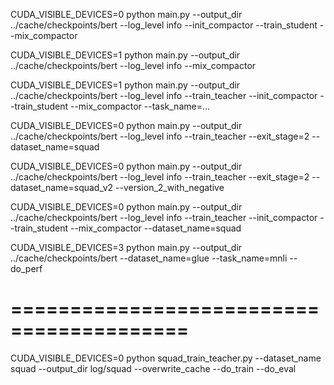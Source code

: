 CUDA_VISIBLE_DEVICES=0 python main.py --output_dir ../cache/checkpoints/bert --log_level info --init_compactor --train_student --mix_compactor

CUDA_VISIBLE_DEVICES=1 python main.py --output_dir ../cache/checkpoints/bert --log_level info --mix_compactor

CUDA_VISIBLE_DEVICES=1 python main.py --output_dir ../cache/checkpoints/bert --log_level info --train_teacher --init_compactor --train_student --mix_compactor --task_name=...

CUDA_VISIBLE_DEVICES=0 python main.py --output_dir ../cache/checkpoints/bert --log_level info --train_teacher --exit_stage=2 --dataset_name=squad

CUDA_VISIBLE_DEVICES=0 python main.py --output_dir ../cache/checkpoints/bert --log_level info --train_teacher --exit_stage=2 --dataset_name=squad_v2 --version_2_with_negative


CUDA_VISIBLE_DEVICES=0 python main.py --output_dir ../cache/checkpoints/bert --log_level info --train_teacher --init_compactor --train_student --mix_compactor --dataset_name=squad

CUDA_VISIBLE_DEVICES=3 python main.py --output_dir ../cache/checkpoints/bert --dataset_name=glue --task_name=mnli --do_perf

# =========================================

CUDA_VISIBLE_DEVICES=0 python squad_train_teacher.py --dataset_name squad --output_dir log/squad --overwrite_cache --do_train --do_eval


